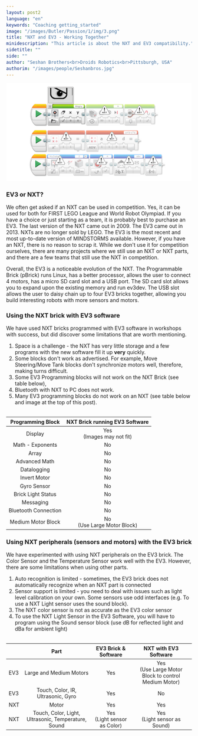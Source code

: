 ```yaml
---
layout: post2
language: "en"
keywords: "Coaching getting_started"
image: "/images/Butler/Passion/1/img/3.png"
title: "NXT and EV3 - Working Together"
minidescription: "This article is about the NXT and EV3 compatibility."
sidetitle: ""
side: ""
author: "Seshan Brothers<br>Droids Robotics<br>Pittsburgh, USA"
authorim: "/images/people/Seshanbros.jpg"
---
```


![](/images/coachcorner/Blocks.png)

### EV3 or NXT?

We often get asked if an NXT can be used in competition. Yes, it can be used for both for FIRST LEGO League and World Robot Olympiad. If you have a choice or just starting as a team, it is probably best to purchase an EV3. The last version of the NXT came out in 2009.  The EV3 came out in 2013.  NXTs are no longer sold by LEGO. The EV3 is the most recent and most up-to-date version of MINDSTORMS available.  However, if you have an NXT, there is no reason to scrap it. While we don't use it for competition ourselves, there are many projects where we still use an NXT or NXT parts, and there are a few teams that still use the NXT in competition.

Overall, the EV3 is a noticeable evolution of the NXT. The Programmable Brick (pBrick) runs Linux, has a better processor, allows the user to connect 4 motors, has a micro SD card slot and a USB port. The SD card slot allows you to expand upon the existing memory and run ev3dev. The USB slot allows the user to daisy chain up to four EV3 bricks together, allowing you build interesting robots with more sensors and motors.

### Using the NXT brick with EV3 software

We have used NXT bricks programmed with EV3 software in workshops with success, but did discover some limitations that are worth mentioning.

1) Space is a challenge - the NXT has very little storage and a few programs with the new software fill it up <b>very</b> quickly.<br>
2) Some blocks don't work as advertised. For example, Move Steering/Move Tank blocks don't synchronize motors well, therefore, making turns difficult. <br>
3) Some EV3 Programming blocks will not work on the NXT Brick (see table below),<br>
4) Bluetooth with NXT to PC does not work. <br>
5) Many EV3 programming blocks do not work on an NXT (see table below and image at the top of this post). <br> <br>

|  Programming Block |NXT Brick running EV3 Software    |
|:------------------:|:-----------------------------:|
| Display            | Yes <br>(Images may not fit)  |
| Math - Exponents    | No              |
| Array              |    No              |
| Advanced Math      |  No              |
| Datalogging        |   No              |
| Invert Motor       | No              |
| Gyro Sensor         | No              |
| Brick Light Status       |No              |
| Messaging      |No              |
| Bluetooth Connection     |  No              |
| Medium Motor Block | No <br>(Use Large Motor Block)   |

### Using NXT peripherals (sensors and motors) with the EV3 brick

We have experimented with using NXT peripherals on the EV3 brick. The Color Sensor and the Temperature Sensor work well with the EV3. However, there are some limitations when using other parts.

1) Auto recognition is limited - sometimes, the EV3 brick does not automatically recognize when an NXT part is connected <br>
2) Sensor support is limited - you need to deal with issues such as light level calibration on your own. Some sensors use odd interfaces (e.g. To use a NXT Light sensor uses the sound block). <br>
3) The NXT color sensor is not as accurate as the EV3 color sensor <br>
4) To use the NXT Light Sensor in the EV3 Software, you will have to program using the Sound sensor block (use dB for reflected light and dBa for ambient light) <br><br>


|     |                         Part                        |    EV3 Brick & Software               |     NXT with EV3 Software     |
|-----|:---------------------------------------------------:|:---------------------------:|:------------------------------:|
| EV3 | Large and Medium Motors                             |             Yes             |              Yes <br>(Use Large Motor Block to control Medium Motor)               |
| EV3 | Touch, Color, IR, Ultrasonic, Gyro    |             Yes             |               No               |
| NXT | Motor                                               |             Yes             |               Yes              |
| NXT | Touch, Color, Light, Ultrasonic, Temperature, Sound | Yes <br>(Light sensor as Color)  | Yes <br>(Light sensor as Sound) |


